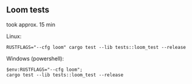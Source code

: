 ## Loom tests

took approx. 15 min

Linux:

```
RUSTFLAGS="--cfg loom" cargo test --lib tests::loom_test --release
```

Windows (powershell):

```
$env:RUSTFLAGS="--cfg loom";
cargo test --lib tests::loom_test --release
```


